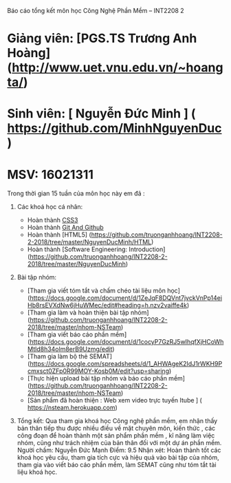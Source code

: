 Báo cáo tổng kết môn học Công Nghệ Phần Mềm – INT2208 2

# Giảng viên: [PGS.TS Trương Anh Hoàng] (http://www.uet.vnu.edu.vn/~hoangta/) 
# Sinh viên: [ Nguyễn Đức Minh ] ( https://github.com/MinhNguyenDuc ) 
# MSV: 16021311

Trong thời gian 15 tuần của môn học này em đã : 
1. Các khoá học cá nhân:
	- Hoàn thành [CSS3](https://github.com/truonganhhoang/INT2208-2-2018/tree/master/MaiThiLy/CSS)
	- Hoàn thành [Git And Github](https://github.com/truonganhhoang/INT2208-2-2018/tree/master/NguyenDucMinh/Git%20and%20Github)
	- Hoàn thành [HTML5] (https://github.com/truonganhhoang/INT2208-2-2018/tree/master/NguyenDucMinh/HTML)
	- Hoàn thành [Software Engineering: Introduction] (https://github.com/truonganhhoang/INT2208-2-2018/tree/master/NguyenDucMinh)

2. Bài tập nhóm:
	- [Tham gia viết tóm tắt và chấm chéo tài liệu môn học] (https://docs.google.com/document/d/1ZeJqF8DQVnt7jvckVnPp14eiHb8rsEVXdNw6jHuWMec/edit#heading=h.nzv2vaiffe4k)
	- [Tham gia làm và hoàn thiện bài tập nhóm] (https://github.com/truonganhhoang/INT2208-2-2018/tree/master/nhom-NSTeam)
	- [Tham gia viết báo cáo phần mềm] (https://docs.google.com/document/d/1cocyP7GzRJ5wIhqfXjHCoWhMtld8h34olm8erB9Uzmg/edit)
	- [Tham gia làm bộ thẻ SEMAT] (https://docs.google.com/spreadsheets/d/1_AHWAgeK2IdJ1rWKH9Pcmxsct0ZFp0R99MOY-Kosb0M/edit?usp=sharing)
	- [Thực hiện upload bài tập nhóm và báo cáo phần mềm] (https://github.com/truonganhhoang/INT2208-2-2018/tree/master/nhom-NSTeam)
	- [Sản phẩm đã hoàn thiện : Web xem video trực tuyến Itube ] ( https://nsteam.herokuapp.com)

3.	Tổng kết: 
Qua tham gia khoá học Công nghệ phần mềm, em nhận thấy bản thân tiếp thu được nhiều điều về mặt chuyên môn, kiến thức , các công đoạn để hoàn thành một sản phẩm phần mềm , kĩ năng làm việc nhóm, cũng như trách nhiệm của bản thân đối với một dự án phần mềm.
Người chấm: Nguyễn Đức Mạnh
Điểm: 9.5
Nhận xét: Hoàn thành tốt các khoá học yêu cầu, tham gia tích cực và hiệu quả vào bài tập của nhóm, tham gia vào viết báo cáo phần mềm, làm SEMAT cũng như tóm tắt tài liệu khoá học.


